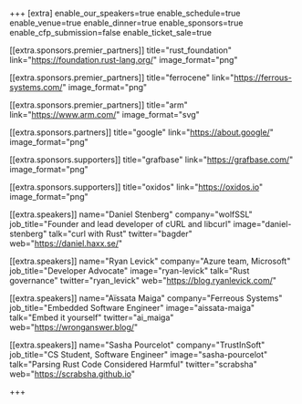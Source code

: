 +++
[extra]
	enable_our_speakers=true
	enable_schedule=true
	enable_venue=true
	enable_dinner=true
	enable_sponsors=true
	enable_cfp_submission=false
	enable_ticket_sale=true

[[extra.sponsors.premier_partners]]
	title="rust_foundation"
	link="https://foundation.rust-lang.org/"
	image_format="png"

[[extra.sponsors.premier_partners]]
	title="ferrocene"
	link="https://ferrous-systems.com/"
	image_format="png"

[[extra.sponsors.premier_partners]]
	title="arm"
	link="https://www.arm.com/"
	image_format="svg"

[[extra.sponsors.partners]]
	title="google"
	link="https://about.google/"
	image_format="png"

[[extra.sponsors.supporters]]
	title="grafbase"
	link="https://grafbase.com/"
	image_format="png"

[[extra.sponsors.supporters]]
	title="oxidos"
	link="https://oxidos.io"
	image_format="png"

[[extra.speakers]]
	name="Daniel Stenberg"
	company="wolfSSL"
	job_title="Founder and lead developer of cURL and libcurl"
	image="daniel-stenberg"
	talk="curl with Rust"
	twitter="bagder"
	web="https://daniel.haxx.se/"

[[extra.speakers]]
	name="Ryan Levick"
	company="Azure team, Microsoft"
	job_title="Developer Advocate"
	image="ryan-levick"
	talk="Rust governance"
	twitter="ryan_levick"
	web="https://blog.ryanlevick.com/"

[[extra.speakers]]
	name="Aïssata Maiga"
	company="Ferreous Systems"
	job_title="Embedded Software Engineer"
	image="aissata-maiga"
	talk="Embed it yourself"
	twitter="ai_maiga"
	web="https://wronganswer.blog/"

[[extra.speakers]]
	name="Sasha Pourcelot"
	company="TrustInSoft"
	job_title="CS Student, Software Engineer"
	image="sasha-pourcelot"
	talk="Parsing Rust Code Considered Harmful"
	twitter="scrabsha"
	web="https://scrabsha.github.io"

+++

